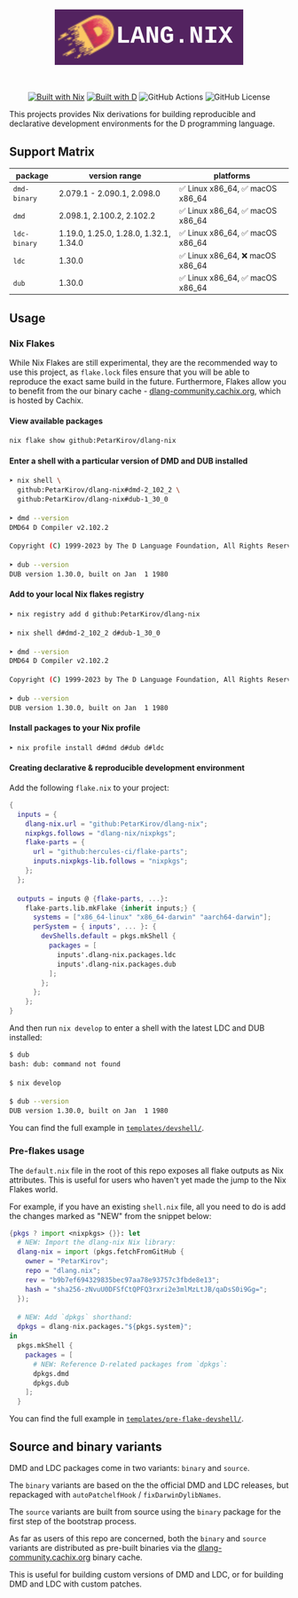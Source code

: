 <div align="center" style="margin: 1em 0 3em 0;">

# ![dlang-nix][dlang-nix-badge]

</div>

<div align="center">

[![Built with Nix][built-with-nix-badge]][nix]
[![Built with D][built-with-d-badge]][d]
![GitHub Actions][github-actions-badge]
![GitHub License][github-license-badge]

</div>

This projects provides Nix derivations for building reproducible and declarative
development environments for the D programming language.

## Support Matrix

| package      | version range                          | platforms                      |
| ------------ | -------------------------------------- | ------------------------------ |
| `dmd-binary` | 2.079.1 - 2.090.1, 2.098.0             | ✅ Linux x86_64, ✅ macOS x86_64 |
| `dmd`        | 2.098.1, 2.100.2, 2.102.2              | ✅ Linux x86_64, ✅ macOS x86_64 |
| `ldc-binary` | 1.19.0, 1.25.0, 1.28.0, 1.32.1, 1.34.0 | ✅ Linux x86_64, ✅ macOS x86_64 |
| `ldc`        | 1.30.0                                 | ✅ Linux x86_64, ❌ macOS x86_64 |
| `dub`        | 1.30.0                                 | ✅ Linux x86_64, ✅ macOS x86_64 |

## Usage

### Nix Flakes

While Nix Flakes are still experimental, they are the recommended way to use
this project, as `flake.lock` files ensure that you will be able to reproduce
the exact same build in the future. Furthermore, Flakes allow you to benefit
from the our binary cache -
[dlang-community.cachix.org][dlang-community-cachix], which is hosted by Cachix.

#### View available packages

```bash
nix flake show github:PetarKirov/dlang-nix
```

#### Enter a shell with a particular version of DMD and DUB installed

```bash
➤ nix shell \
  github:PetarKirov/dlang-nix#dmd-2_102_2 \
  github:PetarKirov/dlang-nix#dub-1_30_0

➤ dmd --version
DMD64 D Compiler v2.102.2

Copyright (C) 1999-2023 by The D Language Foundation, All Rights Reserved written by Walter Bright

➤ dub --version
DUB version 1.30.0, built on Jan  1 1980
```

#### Add to your local Nix flakes registry

```bash
➤ nix registry add d github:PetarKirov/dlang-nix

➤ nix shell d#dmd-2_102_2 d#dub-1_30_0

➤ dmd --version
DMD64 D Compiler v2.102.2

Copyright (C) 1999-2023 by The D Language Foundation, All Rights Reserved written by Walter Bright

➤ dub --version
DUB version 1.30.0, built on Jan  1 1980
```

#### Install packages to your Nix profile

```bash
➤ nix profile install d#dmd d#dub d#ldc
```

#### Creating declarative & reproducible development environment

Add the following `flake.nix` to your project:

```nix
{
  inputs = {
    dlang-nix.url = "github:PetarKirov/dlang-nix";
    nixpkgs.follows = "dlang-nix/nixpkgs";
    flake-parts = {
      url = "github:hercules-ci/flake-parts";
      inputs.nixpkgs-lib.follows = "nixpkgs";
    };
  };

  outputs = inputs @ {flake-parts, ...}:
    flake-parts.lib.mkFlake {inherit inputs;} {
      systems = ["x86_64-linux" "x86_64-darwin" "aarch64-darwin"];
      perSystem = { inputs', ... }: {
        devShells.default = pkgs.mkShell {
          packages = [
            inputs'.dlang-nix.packages.ldc
            inputs'.dlang-nix.packages.dub
          ];
        };
      };
    };
}
```

And then run `nix develop` to enter a shell with the latest LDC and DUB installed:

```bash
$ dub
bash: dub: command not found

$ nix develop

$ dub --version
DUB version 1.30.0, built on Jan  1 1980
```

You can find the full example in [`templates/devshell/`](./templates/devshell/).

### Pre-flakes usage

The `default.nix` file in the root of this repo exposes all flake outputs as
Nix attributes. This is useful for users who haven't yet made the jump to the
Nix Flakes world.

For example, if you have an existing `shell.nix` file, all you need to do is add
the changes marked as "NEW" from the snippet below:

```nix
{pkgs ? import <nixpkgs> {}}: let
  # NEW: Import the dlang-nix Nix library:
  dlang-nix = import (pkgs.fetchFromGitHub {
    owner = "PetarKirov";
    repo = "dlang.nix";
    rev = "b9b7ef694329835bec97aa78e93757c3fbde8e13";
    hash = "sha256-zNvuU0DFSfCtQPFQ3rxri2e3mlMzLtJB/qaDsS0i9Gg=";
  });

  # NEW: Add `dpkgs` shorthand:
  dpkgs = dlang-nix.packages."${pkgs.system}";
in
  pkgs.mkShell {
    packages = [
      # NEW: Reference D-related packages from `dpkgs`:
      dpkgs.dmd
      dpkgs.dub
    ];
  }
```

You can find the full example in
[`templates/pre-flake-devshell/`](./templates/pre-flake-devshell/).

## Source and binary variants

DMD and LDC packages come in two variants: `binary` and `source`.

The `binary` variants are based on the the official DMD and LDC releases, but
repackaged with `autoPatchelfHook` / `fixDarwinDylibNames`.

The `source` variants are built from source using the `binary` package for the
first step of the bootstrap process.

As far as users of this repo are concerned, both the `binary` and `source`
variants are distributed as pre-built binaries via the
[dlang-community.cachix.org][dlang-community-cachix] binary cache.

This is useful for building custom versions of DMD and LDC, or for building DMD
and LDC with custom patches.

[d]: https://dlang.org
[nix]: https://nixos.org

[built-with-nix-badge]: https://img.shields.io/static/v1?logo=nixos&logoColor=white&label=&message=Built%20with%20Nix&color=41439a&style=for-the-badge
[built-with-d-badge]: https://img.shields.io/static/v1?logo=d&logoColor=white&label=&message=Built%20with%20D&color=B03931&style=for-the-badge

[dlang-community-cachix]: https://dlang-community.cachix.org

[github-license-badge]: https://img.shields.io/github/license/PetarKirov/dlang-nix?style=for-the-badge

[github-actions-badge]: https://img.shields.io/badge/github%20actions-black.svg?style=for-the-badge&logo=github&logoColor=white

[dlang-nix-badge]: ./docs/img/dlang.nix-badge.svg
